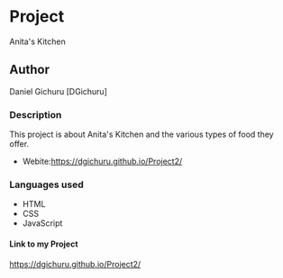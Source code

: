# Project 
 Anita's Kitchen
 ## Author
  Daniel Gichuru [DGichuru]
  ### Description
   This project is about Anita's Kitchen and the various types of food they offer.
   * Webite:https://dgichuru.github.io/Project2/
   ### Languages used
   * HTML
   * CSS
   * JavaScript
   #### Link to my Project
   https://dgichuru.github.io/Project2/
   
   
